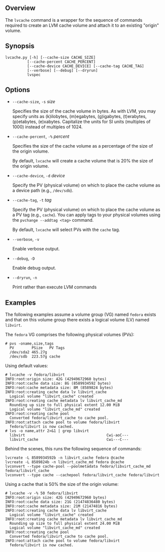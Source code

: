 ## Overview

The `lvcache` command is a wrapper for the sequence of commands
required to create an LVM cache volume and attach it to an existing
"origin" volume.

## Synopsis

    lvcache.py [-h] [--cache-size CACHE_SIZE]
              [--cache-percent CACHE_PERCENT]
              [--cache-device CACHE_DEVICE] [--cache-tag CACHE_TAG]
              [--verbose] [--debug] [--dryrun]
              lvspec

## Options

- `--cache-size`, `-s` *size*

  Specifies the size of the cache volume in bytes.  As with LVM, you
  may specify units as (k)ilobytes, (m)egabytes, (g)igabytes,
  (t)erabytes, (p)etabytes, (e)xabytes.  Capitalize the units for SI
  units (multiples of 1000) instead of multiples of 1024.

- `--cache-percent`, `-%` *percent*

  Specifies the size of the cache volume as a percentage of the size
  of the origin volume.

  By default, `lvcache` will create a cache volume that is 20% the
  size of the origin volume.

- `--cache-device`, `-d` *device*

  Specify the PV (physical volume) on which to place the cache
  volume as a device path (e.g., `/dev/sdb`).

- `--cache-tag`, `-t` *tag*

  Specify the PV (physical volume) on which to place the cache
  volume as a PV tag (e.g., `cache`).  You can apply tags to your
  physical volumes using the `pvchange --addtag <tag>` command.

  By default, `lvcache` will select PVs with the `cache` tag.

- `--verbose`, `-v`

  Enable verbose output.

- `--debug`, `-D`

  Enable debug output.

- `--dryrun`, `-n`

  Print rather than execute LVM commands


## Examples

The following examples assume a volume group (VG) named `fedora`
exists and that on this volume group there exists a logical volume
(LV) named `libvirt`.

The `fedora` VG comprises the following physical volumes (PVs):

    # pvs -oname,size,tags
      PV        PSize   PV Tags
      /dev/sda2 465.27g        
      /dev/sdb  223.57g cache  

Using default values:

    # lvcache -v fedora/libvirt
    INFO:root:origin size: 42G (42949672960 bytes)
    INFO:root:cache data size: 8G (8589934592 bytes)
    INFO:root:cache metadata size: 8M (8589824 bytes)
    INFO:root:creating cache data lv libvirt_cache
      Logical volume "libvirt_cache" created
    INFO:root:creating cache metadata lv libvirt_cache_md
      Rounding up size to full physical extent 12.00 MiB
      Logical volume "libvirt_cache_md" created
    INFO:root:creating cache pool
      Converted fedora/libvirt_cache to cache pool.
    INFO:root:attach cache pool to volume fedora/libvirt
      fedora/libvirt is now cached.
    # lvs -o name,attr 2>&1 | grep libvirt
      libvirt                                     Cwi-aoC---
      libvirt_cache                               Cwi---C---

Behind the scenes, this runs the following sequence of commands:

    lvcreate -L 8589934592b -n libvirt_cache fedora @cache
    lvcreate -L 8589824b -n libvirt_cache_md fedora @cache
    lvconvert --type cache-pool --poolmetadata fedora/libvirt_cache_md fedora/libvirt_cache
    lvconvert --type cache --cachepool fedora/libvirt_cache fedora/libvirt

Using a cache that is 50% the size of the origin volume:

    # lvcache -v -% 50 fedora/libvirt
    INFO:root:origin size: 42G (42949672960 bytes)
    INFO:root:cache data size: 21G (21474836480 bytes)
    INFO:root:cache metadata size: 21M (21474816 bytes)
    INFO:root:creating cache data lv libvirt_cache
      Logical volume "libvirt_cache" created
    INFO:root:creating cache metadata lv libvirt_cache_md
      Rounding up size to full physical extent 24.00 MiB
      Logical volume "libvirt_cache_md" created
    INFO:root:creating cache pool
      Converted fedora/libvirt_cache to cache pool.
    INFO:root:attach cache pool to volume fedora/libvirt
      fedora/libvirt is now cached.

